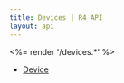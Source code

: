 ```yaml
---
title: Devices | R4 API
layout: api
---
```


<%= render '/devices.*' %>
* [Device](../devices/device)
